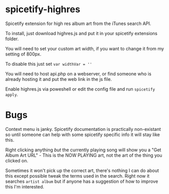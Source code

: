 # spicetify-highres
Spicetify extension for high res album art from the iTunes search API.

To install, just download highres.js and put it in your spicetify extensions folder. 

You will need to set your custom art width, if you want to change it from my setting of 800px. 

To disable this just set `var widthVar = ''`

You will need to host api.php on a webserver, or find someone who is already hosting it and put the web link in the js file.

Enable highres.js via poweshell or edit the config file and run `spicetify apply`.


# Bugs

Context menu is janky. Spicetify documentation is practically non-existant so until someone can help with some spicetify specific info it will stay like this. 

Right clicking anything *but* the currently playing song will show you a "Get Album Art URL" - This is the NOW PLAYING art, not the art of the thing you clicked on.

Sometimes it won't pick up the correct art, there's nothing I can do about this except possible tweak the terms used in the search. Right now it searches `artist album` but if anyone has a suggestion of how to improve this I'm interested.
